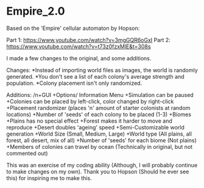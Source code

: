 # Empire_2.0
Based on the 'Empire' cellular automaton by Hopson:

Part 1: https://www.youtube.com/watch?v=3mgGQR6oGxI
Part 2: https://www.youtube.com/watch?v=t73z0fzxMlE&t=308s

I made a few changes to the original, and some additions.

Changes:
*Instead of importing world files as images, the world is randomly generated.
*You don't see a list of each colony's average strength and population.
*Colony placement isn't only randomized.

Additions:
/n+GUI
  +Options/ Information Menu
+Simulation can be paused
+Colonies can be placed by left-click, color changed by right-click
+Placement randomizer (places 'n' amount of starter colonists at random locations)
  +Number of 'seeds' of each colony to be placed (1-3)
+Biomes
  +Plains has no special effect
  +Forest makes it harder to move and reproduce
  +Desert doubles 'ageing' speed
+Semi-Customizable world generation
  +World Size (Small, Medium, Large)
  +World type (All plains, all forest, all desert, mix of all)
  +Number of 'seeds' for each biome (Not plains)
+Members of colonies can travel by ocean (Technically in original, but not commented out)

This was an exercise of my coding ability (Although, I will probably continue to make changes on my own).
Thank you to Hopson (Should he ever see this) for inspiring me to make this.
